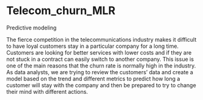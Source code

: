 # Telecom_churn_MLR
Predictive modeling

The fierce competition in the telecommunications industry makes it difficult to have loyal customers stay in a particular company for a long time. Customers are looking for better services with lower costs and if they are not stuck in a contract can easily switch to another company. This issue is one of the main reasons that the churn rate is normally high in the industry. As data analysts, we are trying to review the customers’ data and create a model based on the trend and different metrics to predict how long a customer will stay with the company and then be prepared to try to change their mind with different actions.

